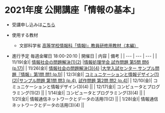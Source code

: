 # 2021年度 公開講座「情報の基本」

- 受講申し込みは[こちら](https://www.kit.ac.jp/events/events211119/)

- 使用する教材
  - 文部科学省 [高等学校情報科「情報Ⅰ」教員研修用教材（本編）](https://www.mext.go.jp/a_menu/shotou/zyouhou/detail/1416756.htm)

- 進行予定 毎週金曜日 18:00-20:10
  | 開催日 | 内容 | 備考 |
  | --- | --- | --- |
  | 11/19(金)| [情報社会の問題解決(1)(2)](https://github.com/MasahiroAraki/Informatics-I/blob/main/slide/chap01-1.pdf) |[情報処理学会 試作問題 第5問 問6 (p.17)](https://www.ipsj.or.jp/education/9faeag0000012a50-att/sanko2.pdf#page=22)|
  | 11/26(金)| [情報社会の問題解決(3)(4)](https://github.com/MasahiroAraki/Informatics-I/blob/main/slide/chap01-2.pdf) |[大学入試センター サンプル問題『情報』第1問 問1 (p.1)](https://www.dnc.ac.jp/albums/abm.php?f=abm00040365.pdf&n=%E3%82%B5%E3%83%B3%E3%83%97%E3%83%AB%E5%95%8F%E9%A1%8C%EF%BC%88%E6%83%85%E5%A0%B1%EF%BC%89_%E4%BF%AE%E6%AD%A3%E7%89%88.pdf#page=2)|
  | 12/3(金)| [コミュニケーションと情報デザイン(1)(2)](https://github.com/MasahiroAraki/Informatics-I/blob/main/slide/chap02-1.pdf)|[サンプル問題 第1問 問3 (p.4)](https://www.dnc.ac.jp/albums/abm.php?f=abm00040365.pdf&n=%E3%82%B5%E3%83%B3%E3%83%97%E3%83%AB%E5%95%8F%E9%A1%8C%EF%BC%88%E6%83%85%E5%A0%B1%EF%BC%89_%E4%BF%AE%E6%AD%A3%E7%89%88.pdf#page=5), [試作問題 第2問 問2 (p.4)](https://www.ipsj.or.jp/education/9faeag0000012a50-att/sanko2.pdf#page=9)|
  | 12/10(金)| コミュニケーションと情報デザイン(3)(4) ||
  | 12/17(金)| コンピュータとプログラミング(1)(2) ||
  | 1/14(金)| コンピュータとプログラミング(3)(4) ||
  | 1/21(金)| 情報通信ネットワークとデータの活用(1)(2) ||
  | 1/28(金)| 情報通信ネットワークとデータの活用(3)(4) ||

